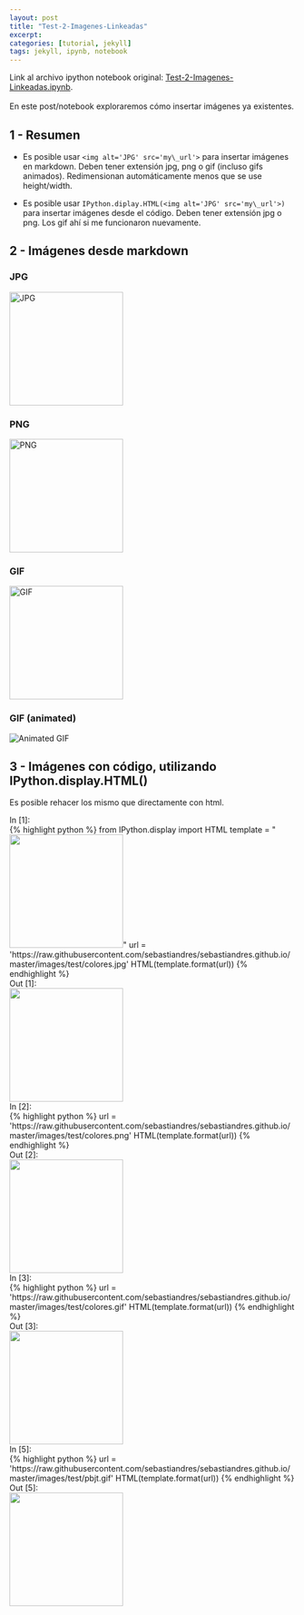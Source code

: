 ```yaml
---
layout: post
title: "Test-2-Imagenes-Linkeadas"
excerpt: 
categories: [tutorial, jekyll] 
tags: jekyll, ipynb, notebook
---
```

<div class="header">
Link al archivo ipython notebook original:
<a href="https://raw.githubusercontent.com/sebastiandres/sebastiandres.github.io/master/ipynb/Test-2-Imagenes-Linkeadas.ipynb">Test-2-Imagenes-Linkeadas.ipynb</a>.
</div>
<br>
En este post/notebook exploraremos cómo insertar imágenes ya existentes.

## 1 - Resumen

 * Es posible usar `<img alt='JPG' src='my\_url'>` para insertar imágenes en markdown. Deben tener extensión jpg, png o gif (incluso gifs animados). Redimensionan automáticamente menos que se use height/width.

 * Es posible usar `IPython.diplay.HTML(<img alt='JPG' src='my\_url'>)` para insertar imágenes desde el código. Deben tener extensión jpg o png. Los gif ahí si me funcionaron nuevamente.

## 2 - Imágenes desde markdown

### JPG
<img alt='JPG' src='https://raw.githubusercontent.com/sebastiandres/sebastiandres.github.io/master/images/test/colores.jpg'  height="200" width="200">

### PNG
<img alt='PNG' src='https://raw.githubusercontent.com/sebastiandres/sebastiandres.github.io/master/images/test/colores.png' height="200" width="200">

### GIF 
<img alt='GIF' src='https://raw.githubusercontent.com/sebastiandres/sebastiandres.github.io/master/images/test/colores.gif' height="200" width="200">

### GIF (animated)
<img alt='Animated GIF' src='https://raw.githubusercontent.com/sebastiandres/sebastiandres.github.io/master/images/test/pbjt.gif'>


## 3 - Imágenes con código, utilizando IPython.display.HTML()
Es posible rehacer los mismo que directamente con html.

<div class="in-prompt prompt-common">In [1]:</div>

<div class="input">
{% highlight python %}
from IPython.display import HTML
template = "<img src='{0}' height='200' width='200'>"
url = 'https://raw.githubusercontent.com/sebastiandres/sebastiandres.github.io/master/images/test/colores.jpg'
HTML(template.format(url))
{% endhighlight %}
</div>

<div class="output-prompt prompt-common">Out [1]:</div>

<div class='execute_results'>
<img src='https://raw.githubusercontent.com/sebastiandres/sebastiandres.github.io/master/images/test/colores.jpg' height='200' width='200'>
</div>

<div class="in-prompt prompt-common">In [2]:</div>

<div class="input">
{% highlight python %}
url = 'https://raw.githubusercontent.com/sebastiandres/sebastiandres.github.io/master/images/test/colores.png'
HTML(template.format(url))
{% endhighlight %}
</div>

<div class="output-prompt prompt-common">Out [2]:</div>

<div class='execute_results'>
<img src='https://raw.githubusercontent.com/sebastiandres/sebastiandres.github.io/master/images/test/colores.png' height='200' width='200'>
</div>

<div class="in-prompt prompt-common">In [3]:</div>

<div class="input">
{% highlight python %}
url = 'https://raw.githubusercontent.com/sebastiandres/sebastiandres.github.io/master/images/test/colores.gif'
HTML(template.format(url))
{% endhighlight %}
</div>

<div class="output-prompt prompt-common">Out [3]:</div>

<div class='execute_results'>
<img src='https://raw.githubusercontent.com/sebastiandres/sebastiandres.github.io/master/images/test/colores.gif' height='200' width='200'>
</div>

<div class="in-prompt prompt-common">In [5]:</div>

<div class="input">
{% highlight python %}
url = 'https://raw.githubusercontent.com/sebastiandres/sebastiandres.github.io/master/images/test/pbjt.gif'
HTML(template.format(url))
{% endhighlight %}
</div>

<div class="output-prompt prompt-common">Out [5]:</div>

<div class='execute_results'>
<img src='https://raw.githubusercontent.com/sebastiandres/sebastiandres.github.io/master/images/test/pbjt.gif' height='200' width='200'>
</div>
